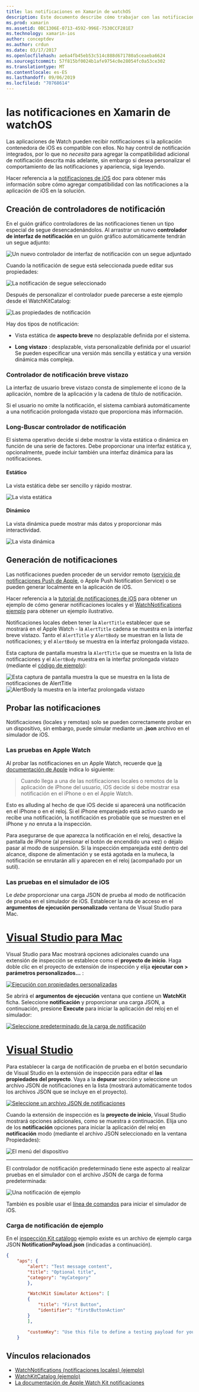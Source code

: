 ```yaml
---
title: las notificaciones en Xamarin de watchOS
description: Este documento describe cómo trabajar con las notificaciones de watchOS de Xamarin. Trata de crear controladores de notificación, generar notificaciones y probar las notificaciones.
ms.prod: xamarin
ms.assetid: 0BC1306E-0713-4592-996E-7530CCF281E7
ms.technology: xamarin-ios
author: conceptdev
ms.author: crdun
ms.date: 03/17/2017
ms.openlocfilehash: ae6a4fb45eb53c514c888d671780a5ceaeba6624
ms.sourcegitcommit: 57f815bf0024b1afe9754c0e28054fc0a53ce302
ms.translationtype: MT
ms.contentlocale: es-ES
ms.lasthandoff: 09/06/2019
ms.locfileid: "70768614"
---
```

# <a name="watchos-notifications-in-xamarin"></a>las notificaciones en Xamarin de watchOS

Las aplicaciones de Watch pueden recibir notificaciones si la aplicación contenedora de iOS es compatible con ellos. No hay control de notificación integrados, por lo que no *necesita* para agregar la compatibilidad adicional de notificación descrita más adelante, sin embargo si desea personalizar el comportamiento de las notificaciones y apariencia, siga leyendo.

Hacer referencia a la [notificaciones de iOS](~/ios/platform/user-notifications/deprecated/index.md) doc para obtener más información sobre cómo agregar compatibilidad con las notificaciones a la aplicación de iOS en la solución.

## <a name="creating-notification-controllers"></a>Creación de controladores de notificación

En el guión gráfico controladores de las notificaciones tienen un tipo especial de segue desencadenándolos. Al arrastrar un nuevo **controlador de interfaz de notificación** en un guión gráfico automáticamente tendrán un segue adjunto:

![](notifications-images/notification-storyboard1.png "Un nuevo controlador de interfaz de notificación con un segue adjuntado")

Cuando la notificación de segue está seleccionada puede editar sus propiedades:

![](notifications-images/notification-storyboard2.png "La notificación de segue seleccionado")

Después de personalizar el controlador puede parecerse a este ejemplo desde el WatchKitCatalog:

![](notifications-images/notifications-segue.png "Las propiedades de notificación")

Hay dos tipos de notificación:

- Vista estática de **aspecto breve** no desplazable definida por el sistema.

- **Long vistazo** : desplazable, vista personalizable definida por el usuario! Se pueden especificar una versión más sencilla y estática y una versión dinámica más compleja.

### <a name="short-look-notification-controller"></a>Controlador de notificación breve vistazo

La interfaz de usuario breve vistazo consta de simplemente el icono de la aplicación, nombre de la aplicación y la cadena de título de notificación.

Si el usuario no omite la notificación, el sistema cambiará automáticamente a una notificación prolongada vistazo que proporciona más información.

### <a name="long-look-notification-controller"></a>Long-Buscar controlador de notificación

El sistema operativo decide si debe mostrar la vista estática o dinámica en función de una serie de factores. Debe proporcionar una interfaz estática y, opcionalmente, puede incluir también una interfaz dinámica para las notificaciones.

#### <a name="static"></a>Estático

La vista estática debe ser sencillo y rápido mostrar.

![](notifications-images/notification-static.png "La vista estática")

#### <a name="dynamic"></a>Dinámico

La vista dinámica puede mostrar más datos y proporcionar más interactividad.

![](notifications-images/notification-dynamic.png "La vista dinámica")

## <a name="generating-notifications"></a>Generación de notificaciones

Las notificaciones pueden proceder de un servidor remoto ([servicio de notificaciones Push de Apple](https://developer.apple.com/library/ios/documentation/NetworkingInternet/Conceptual/RemoteNotificationsPG/Chapters/ApplePushService.html), o Apple Push Notification Service) o se pueden generar localmente en la aplicación de iOS.

Hacer referencia a la [tutorial de notificaciones de iOS](~/ios/platform/user-notifications/deprecated/local-notifications-in-ios-walkthrough.md) para obtener un ejemplo de cómo generar notificaciones locales y el [WatchNotifications ejemplo](https://docs.microsoft.com/samples/xamarin/ios-samples/watchkit-watchnotifications) para obtener un ejemplo ilustrativo.

Notificaciones locales deben tener la `AlertTitle` establecer que se mostrará en el Apple Watch - la `AlertTitle` cadena se muestra en la interfaz breve vistazo. Tanto el `AlertTitle` y `AlertBody` se muestran en la lista de notificaciones; y el `AlertBody` se muestra en la interfaz prolongada vistazo.

Esta captura de pantalla muestra la `AlertTitle` que se muestra en la lista de notificaciones y el `AlertBody` muestra en la interfaz prolongada vistazo (mediante el [código de ejemplo](https://docs.microsoft.com/samples/xamarin/ios-samples/watchkit-watchnotifications)):

![](notifications-images/watch-notificationslist-sml.png "Esta captura de pantalla muestra la que se muestra en la lista de notificaciones de AlertTitle") ![](notifications-images/watch-notificationcontroller-sml.png "AlertBody la muestra en la interfaz prolongada vistazo")

## <a name="testing-notifications"></a>Probar las notificaciones

Notificaciones (locales y remotas) solo se pueden correctamente probar en un dispositivo, sin embargo, puede simular mediante un **.json** archivo en el simulador de iOS.

### <a name="testing-on-apple-watch"></a>Las pruebas en Apple Watch

Al probar las notificaciones en un Apple Watch, recuerde que [la documentación de Apple](https://developer.apple.com/library/ios/documentation/General/Conceptual/WatchKitProgrammingGuide/BasicSupport.html) indica lo siguiente:

> Cuando llega a una de las notificaciones locales o remotos de la aplicación de iPhone del usuario, iOS decide si debe mostrar esa notificación en el iPhone o en el Apple Watch.

Esto es alluding al hecho de que iOS decide si aparecerá una notificación en el iPhone o en el reloj. Si el iPhone emparejado está activo cuando se recibe una notificación, la notificación es probable que se muestren en el iPhone y *no* enruta a la inspección.

Para asegurarse de que aparezca la notificación en el reloj, desactive la pantalla de iPhone (al presionar el botón de encendido una vez) o déjalo pasar al modo de suspensión. Si la inspección emparejada esté dentro del alcance, dispone de alimentación y se está agotada en la muñeca, la notificación se enrutarán allí y aparecen en el reloj (acompañado por un sutil).

### <a name="testing-on-the-ios-simulator"></a>Las pruebas en el simulador de iOS

Le *debe* proporcionar una carga JSON de prueba al modo de notificación de prueba en el simulador de iOS. Establecer la ruta de acceso en el **argumentos de ejecución personalizado** ventana de Visual Studio para Mac.

# <a name="visual-studio-for-mactabmacos"></a>[Visual Studio para Mac](#tab/macos)

Visual Studio para Mac mostrará opciones adicionales cuando una extensión de inspección se establece como el **proyecto de inicio**.
Haga doble clic en el proyecto de extensión de inspección y elija **ejecutar con > parámetros personalizados...** :

[![](notifications-images/runwith-customparams-sml.png "Ejecución con propiedades personalizadas")](notifications-images/runwith-customparams.png#lightbox)

Se abrirá el **argumentos de ejecución** ventana que contiene un **WatchKit** ficha. Seleccione **notificación** y proporcionar una carga JSON, a continuación, presione **Execute** para iniciar la aplicación del reloj en el simulador:

[![](notifications-images/runwith-execargs-sml.png "Seleccione predeterminado de la carga de notificación")](notifications-images/runwith-execargs.png#lightbox)

# <a name="visual-studiotabwindows"></a>[Visual Studio](#tab/windows)

Para establecer la carga de notificación de prueba en el botón secundario de Visual Studio en la extensión de inspección para editar el **las propiedades del proyecto**. Vaya a la **depurar** sección y seleccione un archivo JSON de notificaciones en la lista (mostrará automáticamente todos los archivos JSON que se incluye en el proyecto).

[![](notifications-images/runwith-execargs-sml-vs.png "Seleccione un archivo JSON de notificaciones")](notifications-images/runwith-execargs-vs.png#lightbox)

Cuando la extensión de inspección es la **proyecto de inicio**, Visual Studio mostrará opciones adicionales, como se muestra a continuación. Elija uno de los **notificación** opciones para iniciar la aplicación del reloj en **notificación** modo (mediante el archivo JSON seleccionado en la ventana Propiedades):

![](notifications-images/runwith-vs.png "El menú del dispositivo")

-----

El controlador de notificación predeterminado tiene este aspecto al realizar pruebas en el simulador con el archivo JSON de carga de forma predeterminada:

![](notifications-images/notification-debug-sml.png "Una notificación de ejemplo")

También es posible usar el [línea de comandos](~/ios/watchos/troubleshooting.md#command_line) para iniciar el simulador de iOS.

### <a name="example-notification-payload"></a>Carga de notificación de ejemplo

En el [inspección Kit catálogo](https://docs.microsoft.com/samples/xamarin/ios-samples/watchos-watchkitcatalog) ejemplo existe es un archivo de ejemplo carga JSON **NotificationPayload.json** (indicadas a continuación).

```json
{
    "aps": {
        "alert": "Test message content",
        "title": "Optional title",
        "category": "myCategory"
        },

        "WatchKit Simulator Actions": [
        {
            "title": "First Button",
            "identifier": "firstButtonAction"
        }
        ],

        "customKey": "Use this file to define a testing payload for your notifications. The aps dictionary specifies the category, alert text and title. The WatchKit Simulator Actions array can provide info for one or more action buttons in addition to the standard Dismiss button. Any other top level keys are custom payload. If you have multiple such JSON files in your project, you'll be able to choose between them in when selecting to debug the notification interface of your Watch App."
    }
```

## <a name="related-links"></a>Vínculos relacionados

- [WatchNotifications (notificaciones locales) (ejemplo)](https://docs.microsoft.com/samples/xamarin/ios-samples/watchkit-watchnotifications)
- [WatchKitCatalog (ejemplo)](https://docs.microsoft.com/samples/xamarin/ios-samples/watchos-watchkitcatalog)
- [La documentación de Apple Watch Kit notificaciones](https://developer.apple.com/library/ios/documentation/General/Conceptual/WatchKitProgrammingGuide/BasicSupport.html)

